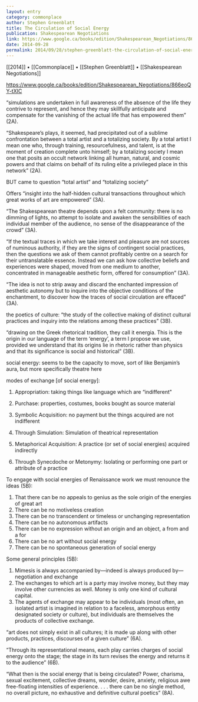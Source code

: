 ```yaml
---
layout: entry
category: commonplace
author: Stephen Greenblatt
title: The Circulation of Social Energy
publication: Shakespearean Negotiations
link: https://www.google.ca/books/edition/Shakespearean_Negotiations/866eoQY-tXIC
date: 2014-09-28
permalink: 2014/09/28/stephen-greenblatt-the-circulation-of-social-energy
---
```


[[2014]] • [[Commonplace]] • [[Stephen Greenblatt]] • [[Shakespearean Negotiations]]

https://www.google.ca/books/edition/Shakespearean_Negotiations/866eoQY-tXIC

“simulations are undertaken in full awareness of the absence of the life they contrive to represent, and hence they may skillfully anticipate and compensate for the vanishing of the actual life that has empowered them” (2A). 

“Shakespeare’s plays, it seemed, had precipitated out of a sublime confrontation between a total artist and a totalizing society. By a total artist I mean one who, through training, resourcefulness, and talent, is at the moment of creation complete unto himself; by a totalizing society I mean one that posits an occult network linking all human, natural, and cosmic powers and that claims on behalf of its ruling elite a privileged place in this network” (2A).

BUT came to question “total artist” and “totalizing society”

Offers “insight into the half-hidden cultural transactions throughout which great works of art are empowered” (3A).

“The Shakespearean theatre depends upon a felt community: there is no dimming of lights, no attempt to isolate and awaken the sensibilities of each individual member of the audience, no sense of the disappearance of the crowd” (3A).

“If the textual traces in which we take interest and pleasure are not sources of numinous authority, if they are the signs of contingent social practices, then the questions we ask of them cannot profitably centre on a search for their untranslatable essence. Instead we can ask how collective beliefs and experiences were shaped, moved from one medium to another, concentrated in manageable aesthetic form, offered for consumption” (3A).

“The idea is not to strip away and discard the enchanted impression of aesthetic autonomy but to inquire into the objective conditions of the enchantment, to discover how the traces of social circulation are effaced” (3A).

the poetics of culture: “the study of the collective making of distinct cultural practices and inquiry into the relations among these practices” (3B).

“drawing on the Greek rhetorical tradition, they call it energia. This is the origin in our language of the term ‘energy’, a term I propose we use, provided we understand that its origins lie in rhetoric rather than physics and that its significance is social and historical” (3B).

social energy: seems to be the capacity to move, sort of like Benjamin’s aura, but more specifically theatre here

modes of exchange [of social energy]: 

1. Appropriation: taking things like language which are “indifferent"
2. Purchase: properties, costumes, books bought as source material
3. Symbolic Acquisition: no payment but the things acquired are not indifferent 

1. Through Simulation: Simulation of theatrical representation
2. Metaphorical Acquisition: A practice (or set of social energies) acquired indirectly
3. Through Synecdoche or Metonymy: Isolating or performing one part or attribute of a practice

To engage with social energies of Renaissance work we must renounce the ideas (5B):

1. That there can be no appeals to genius as the sole origin of the energies of great art
2. There can be no motiveless creation
3. There can be no transcendent or timeless or unchanging representation
4. There can be no autonomous artifacts
5. There can be no expression without an origin and an object, a from and a for
6. There can be no art without social energy
7. There can be no spontaneous generation of social energy

Some general principles (5B):

1. Mimesis is always accompanied by—indeed is always produced by—negotiation and exchange
2. The exchanges to which art is a party may involve money, but they may involve other currencies as well. Money is only one kind of cultural capital.
3. The agents of exchange may appear to be individuals (most often, an isolated artist is imagined in relation to a faceless, amorphous entity designated society or culture), but individuals are themselves the products of collective exchange.

“art does not simply exist in all cultures; it is made up along with other products, practices, discourses of a given culture” (6A).

“Through its representational means, each play carries charges of social energy onto the stage; the stage in its turn revises the energy and returns it to the audience” (6B).

“What then is the social energy that is being circulated? Power, charisma, sexual excitement, collective dreams, wonder, desire, anxiety, religious awe free-floating intensities of experience. . . . there can be no single method, no overall picture, no exhaustive and definitive cultural poetics” (8A).